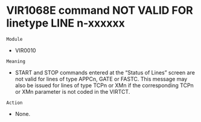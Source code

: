 # VIR1068E command NOT VALID FOR linetype LINE n-xxxxxx

`Module`
- VIR0010

`Meaning`
- START and STOP commands entered at the “Status of Lines” screen are not valid for lines of type APPCn, GATE or FASTC. This message may also be issued for lines of type TCPn or XMn if the corresponding TCPn or XMn parameter is not coded in the VIRTCT.

`Action`
- None.
